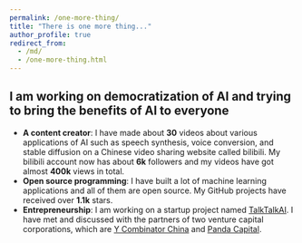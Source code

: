```yaml
---
permalink: /one-more-thing/
title: "There is one more thing..."
author_profile: true
redirect_from: 
  - /md/
  - /one-more-thing.html
---
```


## I am working on democratization of AI and trying to bring the benefits of AI to everyone

* **A content creator**: I have made about **30** videos about various applications of AI such as speech synthesis, voice conversion, and stable diffusion on a Chinese video sharing website called bilibili. My bilibili account now has about **6k** followers and my videos have got almost **400k** views in total.
* **Open source programming**: I have built a lot of machine learning applications and all of them are open source. My GitHub projects have received over **1.1k** stars.
* **Entrepreneurship**: I am working on a startup project named [TalkTalkAI](http://www.talktalkai.com/). I have met and discussed with the partners of two venture capital corporations, which are [Y Combinator China](https://www.miracleplus.com/en/) and [Panda Capital](https://www.pandavcfund.com/f).
